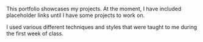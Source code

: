 This portfolio showcases my projects. At the moment, I have included placeholder links until I have some projects to work on.

I used various different techniques and styles that were taught to me during the first week of class.